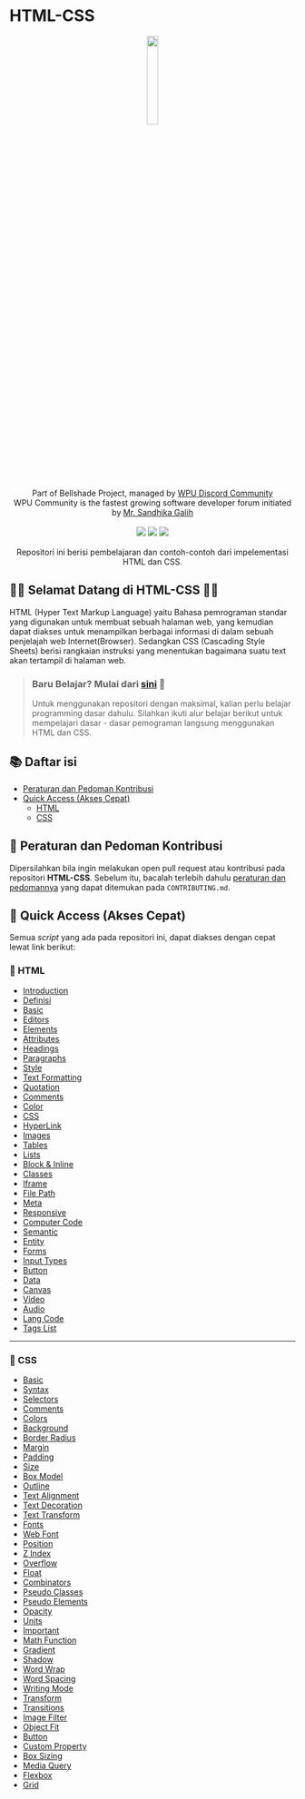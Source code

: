 # HTML-CSS

<p align="center">
    <img width="20%" src="https://i.imgur.com/EfBl8Hs.png"><br/><br/>
    Part of Bellshade Project, managed by <a href="http://discord.gg/S4rrXQU"> WPU Discord Community</a> <br/>
    WPU Community is the fastest growing software developer forum initiated by <a href="https://www.youtube.com/c/WebProgrammingUNPAS"> Mr. Sandhika Galih</a> <br/><br/>
    <a href="http://discord.gg/S4rrXQU"><img src="https://img.shields.io/discord/722002048643497994?logo=discord&logoColor=white&style=for-the-badge"></a>
    <img src="https://img.shields.io/github/workflow/status/bellshade/PHP/CI%20PHP%20PSR-12%20Linting?style=for-the-badge">
    <img src="https://img.shields.io/github/license/bellshade/PHPAlgorithm?style=for-the-badge"> <br/> <br/>
    Repositori ini berisi pembelajaran dan contoh-contoh dari impelementasi HTML dan CSS.
  
</p>

## 🎉🎉 Selamat Datang di HTML-CSS 🎉🎉
HTML (Hyper Text Markup Language) yaitu Bahasa pemrograman standar yang digunakan untuk membuat sebuah halaman web, yang kemudian dapat diakses untuk menampilkan berbagai informasi di dalam sebuah penjelajah web Internet(Browser). Sedangkan CSS (Cascading Style Sheets) berisi rangkaian instruksi yang menentukan bagaimana suatu text akan tertampil di halaman web. 

> ### Baru Belajar? Mulai dari [sini]() 🌟
> Untuk menggunakan repositori dengan maksimal, kalian perlu belajar programming dasar dahulu. Silahkan ikuti alur belajar berikut untuk mempelajari dasar - dasar pemograman langsung menggunakan HTML dan CSS. 


## :books: Daftar isi

- [Peraturan dan Pedoman Kontribusi](#pushpin-peraturan-dan-pedoman-kontribusi)
- [Quick Access (Akses Cepat)](#bookmark_tabs-quick-access-akses-cepat)
  - [HTML](#blue_book-html)
  - [CSS](#orange_book-css)

## :pushpin: Peraturan dan Pedoman Kontribusi

Dipersilahkan bila ingin melakukan open pull request atau kontribusi pada repositori **HTML-CSS**. Sebelum itu, bacalah terlebih dahulu [peraturan dan pedomannya](CONTRIBUTING.md) yang dapat ditemukan pada `CONTRIBUTING.md`.

## :bookmark_tabs: Quick Access (Akses Cepat)

Semua _script_ yang ada pada repositori ini, dapat diakses dengan cepat lewat link berikut:

### :blue_book: HTML

- [Introduction](HTML/001%20HTML%20Introduction/README.md)
- [Definisi](HTML/000%20Definisi%20HTML/README.md)
- [Basic](HTML/002%20HTML%20Basic/README.md)
- [Editors](HTML/003%20HTML%20Editors/README.md)
- [Elements](HTML/004%20HTML%20Elements/README.md)
- [Attributes](HTML/005%20HTML%20Attributes/README.md)
- [Headings](HTML/006%20HTML%20Headings/README.md)
- [Paragraphs](HTML/007%20HTML%20Paragraphs/README.md)
- [Style](HTML/008%20HTML%20Style/README.md)
- [Text Formatting](HTML/009%20HTML%20Text%20Formatting/README.md)
- [Quotation](HTML/010%20HTML%20Quotation/README.md)
- [Comments](HTML/011%20HTML%20Comments/README.md)
- [Color](HTML/012%20HTML%20Color/README.md)
- [CSS](HTML/013%20HTML%20CSS/README.md)
- [HyperLink](HTML/014%20HTML%20HyperLink/README.md)
- [Images](HTML/015%20HTML%20Images/README.md)
- [Tables](HTML/017%20HTML%20Tables/README.md)
- [Lists](HTML/018%20HTML%20Lists/README.md)
- [Block & Inline](HTML/019%20HTML%20Block%20%26%20Inline/README.md)
- [Classes](HTML/020%20HTML%20Classes/README.md)
- [Iframe](HTML/022%20HTML%20Iframe/README.md)
- [File Path](HTML/024%20HTML%20FilePath/README.md)
- [Meta](HTML/028%20HTML%20Meta/README.md)
- [Responsive](HTML/030%20HTML%20Responsive/README.md)
- [Computer Code](HTML/031%20HTML%20Computer%20Code/README.md)
- [Semantic](HTML/032%20HTML%20Semantic/README.md)
- [Entity](HTML/033%20HTML%20Entity/README.md)
- [Forms](HTML/036%20HTML%20Forms/README.md)
- [Input Types](HTML/037%20HTML%20Input%20Types/README.md)
- [Button](HTML/041%20HTML%20Button/README.md)
- [Data](HTML/043%20HTML%20Data/README.md)
- [Canvas](HTML/044%20HTML%20Canvas/README.md)
- [Video](HTML/047%20HTML%20Video/README.md)
- [Audio](HTML/048%20HTML%20Audio/README.md)
- [Lang Code](HTML/049%20HTML%20Lang%20Code/README.md)
- [Tags List](HTML/050%20HTML%20Tags%20List/README.md)

---

### :orange_book: CSS

- [Basic](CSS/002%20CSS%20Basic/README.md)
- [Syntax](CSS/003%20CSS%20Syntax/README.md)
- [Selectors](CSS/004%20CSS%20Selectors/README.md)
- [Comments](CSS/005%20CSS%20Comments/README.md)
- [Colors](CSS/006%20CSS%20Colors/README.md)
- [Background](CSS/007%20CSS%20Background/README.md)
- [Border Radius](CSS/009%20CSS%20Border%20Radius/README.md)
- [Margin](CSS/010%20CSS%20Margin/README.md)
- [Padding](CSS/011%20CSS%20Padding/README.md)
- [Size](CSS/012%20CSS%20Size/README.md)
- [Box Model](CSS/013%20CSS%20Box%20Model/README.md)
- [Outline](CSS/014%20CSS%20Outline/README.md)
- [Text Alignment](CSS/015%20CSS%20Text%20Alignment/README.md)
- [Text Decoration](CSS/016%20CSS%20Text%20Decoration/README.md)
- [Text Transform](CSS/017%20CSS%20Text%20Transform/README.md)
- [Fonts](CSS/018%20CSS%20Fonts/README.md)
- [Web Font](CSS/019%20CSS%20Web%20Font/README.md)
- [Position](CSS/024%20CSS%20Position/README.md)
- [Z Index](CSS/025%20CSS%20Z%20Index/README.md)
- [Overflow](CSS/026%20CSS%20Overflow/README.md)
- [Float](CSS/027%20CSS%20Float/README.md)
- [Combinators](CSS/028%20CSS%20Combinators/README.md)
- [Pseudo Classes](CSS/029%20CSS%20Pseudo%20Classes/README.md)
- [Pseudo Elements](CSS/030%20CSS%20Pseudo%20Elements/README.md)
- [Opacity](CSS/031%20CSS%20Opacity/README.md)
- [Units](CSS/034%20CSS%20Units/README.md)
- [Important](CSS/036%20CSS%20Important/README.md)
- [Math Function](CSS/037%20CSS%20Math%20Function/README.md)
- [Gradient](CSS/039%20CSS%20Gradient/README.md)
- [Shadow](CSS/040%20CSS%20Shadow/README.md)
- [Word Wrap](CSS/041%20CSS%20Word%20Wrap/README.md)
- [Word Spacing](CSS/042%20CSS%20Word%20Spacing/README.md)
- [Writing Mode](CSS/043%20CSS%20Writing%20Mode/README.md)
- [Transform](CSS/044%20CSS%20Transform/README.md)
- [Transitions](CSS/045%20CSS%20Transitions/README.md)
- [Image Filter](CSS/047%20CSS%20Image%20Filter/README.md)
- [Object Fit](CSS/048%20CSS%20Object%20Fit/README.md)
- [Button](CSS/050%20CSS%20Button/README.md)
- [Custom Property](CSS/053%20CSS%20Custom%20Property/README.md)
- [Box Sizing](CSS/054%20CSS%20Box%20Sizing/README.md)
- [Media Query](CSS/055%20CSS%20Media%20Query/README.md)
- [Flexbox](CSS/056%20CSS%20Flexbox/README.md)
- [Grid](CSS/057%20CSS%20Grid/README.md)
